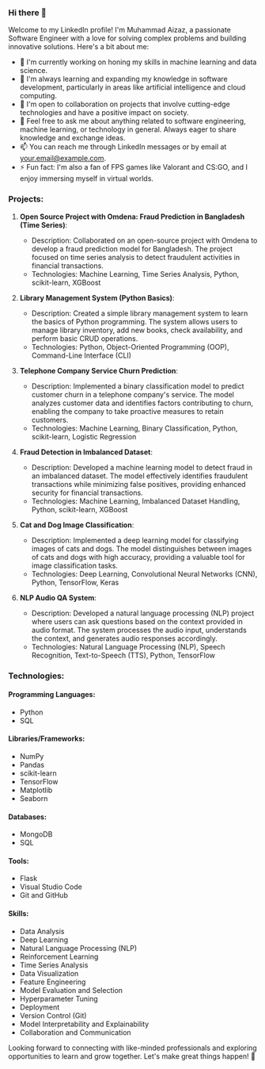 ### Hi there 👋

Welcome to my LinkedIn profile! I'm Muhammad Aizaz, a passionate Software Engineer with a love for solving complex problems and building innovative solutions. Here's a bit about me:

- 🔭 I'm currently working on honing my skills in machine learning and data science.
- 🌱 I'm always learning and expanding my knowledge in software development, particularly in areas like artificial intelligence and cloud computing.
- 👯 I'm open to collaboration on projects that involve cutting-edge technologies and have a positive impact on society.
- 💬 Feel free to ask me about anything related to software engineering, machine learning, or technology in general. Always eager to share knowledge and exchange ideas.
- 📫 You can reach me through LinkedIn messages or by email at [your.email@example.com](mailto:aizaz.ali.shah.0205@gmail.com).
- ⚡ Fun fact: I'm also a fan of FPS games like Valorant and CS:GO, and I enjoy immersing myself in virtual worlds.

### Projects:

1. **Open Source Project with Omdena: Fraud Prediction in Bangladesh (Time Series)**:
   - Description: Collaborated on an open-source project with Omdena to develop a fraud prediction model for Bangladesh. The project focused on time series analysis to detect fraudulent activities in financial transactions.
   - Technologies: Machine Learning, Time Series Analysis, Python, scikit-learn, XGBoost

2. **Library Management System (Python Basics)**:
   - Description: Created a simple library management system to learn the basics of Python programming. The system allows users to manage library inventory, add new books, check availability, and perform basic CRUD operations.
   - Technologies: Python, Object-Oriented Programming (OOP), Command-Line Interface (CLI)

3. **Telephone Company Service Churn Prediction**:
   - Description: Implemented a binary classification model to predict customer churn in a telephone company's service. The model analyzes customer data and identifies factors contributing to churn, enabling the company to take proactive measures to retain customers.
   - Technologies: Machine Learning, Binary Classification, Python, scikit-learn, Logistic Regression

4. **Fraud Detection in Imbalanced Dataset**:
   - Description: Developed a machine learning model to detect fraud in an imbalanced dataset. The model effectively identifies fraudulent transactions while minimizing false positives, providing enhanced security for financial transactions.
   - Technologies: Machine Learning, Imbalanced Dataset Handling, Python, scikit-learn, XGBoost

5. **Cat and Dog Image Classification**:
   - Description: Implemented a deep learning model for classifying images of cats and dogs. The model distinguishes between images of cats and dogs with high accuracy, providing a valuable tool for image classification tasks.
   - Technologies: Deep Learning, Convolutional Neural Networks (CNN), Python, TensorFlow, Keras

6. **NLP Audio QA System**:
   - Description: Developed a natural language processing (NLP) project where users can ask questions based on the context provided in audio format. The system processes the audio input, understands the context, and generates audio responses accordingly.
   - Technologies: Natural Language Processing (NLP), Speech Recognition, Text-to-Speech (TTS), Python, TensorFlow

### Technologies:

#### Programming Languages:
- Python
- SQL

#### Libraries/Frameworks:
- NumPy
- Pandas
- scikit-learn
- TensorFlow
- Matplotlib
- Seaborn

#### Databases:
- MongoDB
- SQL

#### Tools:
- Flask
- Visual Studio Code
- Git and GitHub

#### Skills:
- Data Analysis
- Deep Learning
- Natural Language Processing (NLP)
- Reinforcement Learning
- Time Series Analysis
- Data Visualization
- Feature Engineering
- Model Evaluation and Selection
- Hyperparameter Tuning
- Deployment
- Version Control (Git)
- Model Interpretability and Explainability
- Collaboration and Communication

Looking forward to connecting with like-minded professionals and exploring opportunities to learn and grow together. Let's make great things happen! 🚀
